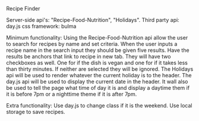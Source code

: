 Recipe Finder

Server-side api's: "Recipe-Food-Nutrition", "Holidays".
Third party api: day.js
css framework: bulma

Minimum functionality:
Using the Recipe-Food-Nutrition api allow the user to search for recipes by name and set criteria. When the user inputs a recipe name in the search input they should be given five results. Have the results be anchors that link to recipe in new tab. They will have two checkboxes as well. One for if the dish is vegan and one for if it takes less than thirty minutes. If neither are selected they will be ignored.
The Holidays api will be used to render whatever the current holiday is to the header.
The day.js api will be used to display the current date in the header. It wall also be used to tell the page what time of day it is and display a daytime them if it is before 7pm or a nighttime theme if it is after 7pm.

Extra functionality:
Use day.js to change class if it is the weekend.
Use local storage to save recipes.
